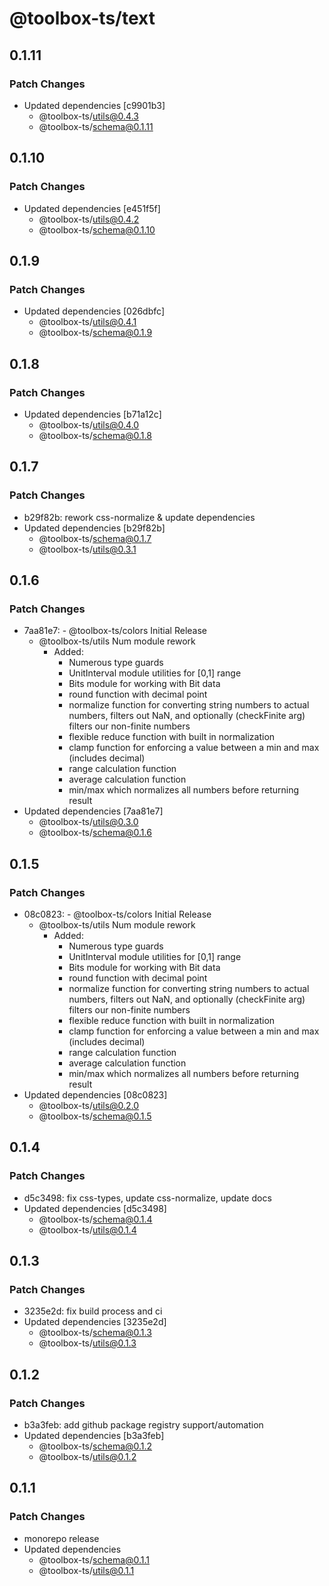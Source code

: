 # @toolbox-ts/text

## 0.1.11

### Patch Changes

- Updated dependencies [c9901b3]
  - @toolbox-ts/utils@0.4.3
  - @toolbox-ts/schema@0.1.11

## 0.1.10

### Patch Changes

- Updated dependencies [e451f5f]
  - @toolbox-ts/utils@0.4.2
  - @toolbox-ts/schema@0.1.10

## 0.1.9

### Patch Changes

- Updated dependencies [026dbfc]
  - @toolbox-ts/utils@0.4.1
  - @toolbox-ts/schema@0.1.9

## 0.1.8

### Patch Changes

- Updated dependencies [b71a12c]
  - @toolbox-ts/utils@0.4.0
  - @toolbox-ts/schema@0.1.8

## 0.1.7

### Patch Changes

- b29f82b: rework css-normalize & update dependencies
- Updated dependencies [b29f82b]
  - @toolbox-ts/schema@0.1.7
  - @toolbox-ts/utils@0.3.1

## 0.1.6

### Patch Changes

- 7aa81e7: - @toolbox-ts/colors Initial Release
  - @toolbox-ts/utils Num module rework
    - Added:
      - Numerous type guards
      - UnitInterval module utilities for [0,1] range
      - Bits module for working with Bit data
      - round function with decimal point
      - normalize function for converting string numbers to actual numbers,
        filters out NaN, and optionally (checkFinite arg) filters our non-finite
        numbers
      - flexible reduce function with built in normalization
      - clamp function for enforcing a value between a min and max (includes
        decimal)
      - range calculation function
      - average calculation function
      - min/max which normalizes all numbers before returning result
- Updated dependencies [7aa81e7]
  - @toolbox-ts/utils@0.3.0
  - @toolbox-ts/schema@0.1.6

## 0.1.5

### Patch Changes

- 08c0823: - @toolbox-ts/colors Initial Release
  - @toolbox-ts/utils Num module rework
    - Added:
      - Numerous type guards
      - UnitInterval module utilities for [0,1] range
      - Bits module for working with Bit data
      - round function with decimal point
      - normalize function for converting string numbers to actual numbers,
        filters out NaN, and optionally (checkFinite arg) filters our non-finite
        numbers
      - flexible reduce function with built in normalization
      - clamp function for enforcing a value between a min and max (includes
        decimal)
      - range calculation function
      - average calculation function
      - min/max which normalizes all numbers before returning result
- Updated dependencies [08c0823]
  - @toolbox-ts/utils@0.2.0
  - @toolbox-ts/schema@0.1.5

## 0.1.4

### Patch Changes

- d5c3498: fix css-types, update css-normalize, update docs
- Updated dependencies [d5c3498]
  - @toolbox-ts/schema@0.1.4
  - @toolbox-ts/utils@0.1.4

## 0.1.3

### Patch Changes

- 3235e2d: fix build process and ci
- Updated dependencies [3235e2d]
  - @toolbox-ts/schema@0.1.3
  - @toolbox-ts/utils@0.1.3

## 0.1.2

### Patch Changes

- b3a3feb: add github package registry support/automation
- Updated dependencies [b3a3feb]
  - @toolbox-ts/schema@0.1.2
  - @toolbox-ts/utils@0.1.2

## 0.1.1

### Patch Changes

- monorepo release
- Updated dependencies
  - @toolbox-ts/schema@0.1.1
  - @toolbox-ts/utils@0.1.1
